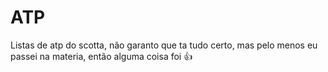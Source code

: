 # ATP
Listas de atp do scotta, não garanto que ta tudo certo, mas pelo menos eu passei na materia, então alguma coisa foi 👍
